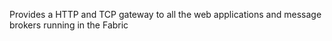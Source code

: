 Provides a HTTP and TCP gateway to all the web applications and message brokers running in the Fabric